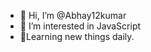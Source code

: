 - 👋 Hi, I’m @Abhay12kumar
- 👀 I’m interested in JavaScript
- 🌱Learning new things daily.

<!---
Abhay12kumar/Abhay12kumar is a ✨ special ✨ repository because its `README.md` (this file) appears on your GitHub profile.
You can click the Preview link to take a look at your changes.
--->
